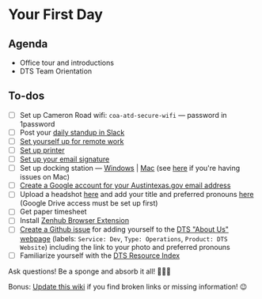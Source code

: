 # Your First Day

## Agenda

* Office tour and introductions
* DTS Team Orientation

## To-dos 

* [ ] Set up Cameron Road wifi: `coa-atd-secure-wifi` — password in 1password
* [ ] Post your [daily standup in Slack](https://atd-dts.gitbook.io/wiki/slack#daily-stand-up)
* [ ] [Set yourself up for remote work](https://atd-dts.gitbook.io/atd-staff-resources/working-remotely/getting-started)
* [ ] [Set up printer](https://app.gitbook.com/@atd-dts/s/dts-service-desk-knowledge-base/onboarding/printer-information) 
* [ ] [Set up your email signature](https://docs.google.com/document/d/1OAoBll9rIl6XZq2uOShm5HCbHJboOt0SLP_wK6tjkEE/edit)
* [ ] Set up docking station — [Windows](https://www.dell.com/support/home/us/en/04/product-support/product/dell-universal-dock-d6000/drivers) \| [Mac](https://www.displaylink.com/downloads/macos) \(see [here](https://support.displaylink.com/knowledgebase/articles/1188004-macos-10-13-or-10-14-video-functionality-not-enab) if you're having issues on Mac\)
* [ ] [Create a Google account for your Austintexas.gov email address](https://atd-dts.gitbook.io/atd-staff-resources/general/using-google-as-a-city-employee)
* [ ] Upload a headshot [here](https://drive.google.com/drive/folders/1y_yhkZQE5uSRhLZAHJn2kFuXPBixVJ2G) and add your title and preferred pronouns [here](https://docs.google.com/document/d/1gRjTic8FD3s-t0sVZhErAidMIAktU-0Vn2GYPpPcUeg/edit) \(Google Drive access must be set up first\)
* [ ] Get paper timesheet 
* [ ] Install [Zenhub Browser Extension](https://www.zenhub.com/)
* [ ]  [Create a Github issue](https://github.com/cityofaustin/atd-data-tech/issues/new) for adding yourself to the [DTS "About Us" webpage](https://austinmobility.io/about) \(labels: `Service: Dev`, `Type: Operations`, `Product: DTS Website`\) including the link to your photo and preferred pronouns
* [ ] Familiarize yourself with the [DTS Resource Index](../resource-index.md)

Ask questions! Be a sponge and absorb it all! 🧽💦🌈

Bonus: [Update this wiki](https://app.gitbook.com/@atd-dts/s/wiki/) if you find broken links or missing information! 😉






